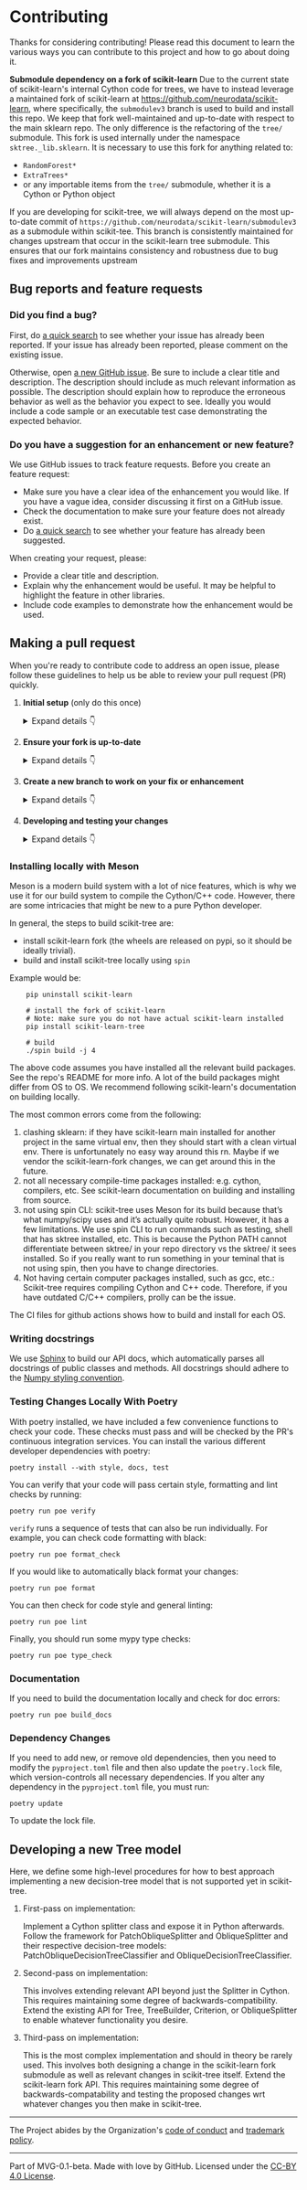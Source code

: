 # Contributing

Thanks for considering contributing! Please read this document to learn the various ways you can contribute to this project and how to go about doing it.

**Submodule dependency on a fork of scikit-learn**
Due to the current state of scikit-learn's internal Cython code for trees, we have to instead leverage a maintained fork of scikit-learn at <https://github.com/neurodata/scikit-learn>, where specifically, the `submodulev3` branch is used to build and install this repo. We keep that fork well-maintained and up-to-date with respect to the main sklearn repo. The only difference is the refactoring of the `tree/` submodule. This fork is used internally under the namespace ``sktree._lib.sklearn``. It is necessary to use this fork for anything related to:

- `RandomForest*`
- `ExtraTrees*`
- or any importable items from the `tree/` submodule, whether it is a Cython or Python object

If you are developing for scikit-tree, we will always depend on the most up-to-date commit of `https://github.com/neurodata/scikit-learn/submodulev3` as a submodule within scikit-tee. This branch is consistently maintained for changes upstream that occur in the scikit-learn tree submodule. This ensures that our fork maintains consistency and robustness due to bug fixes and improvements upstream

## Bug reports and feature requests

### Did you find a bug?

First, do [a quick search](https://github.com/neurodata/scikit-tree/issues) to see whether your issue has already been reported.
If your issue has already been reported, please comment on the existing issue.

Otherwise, open [a new GitHub issue](https://github.com/neurodata/scikit-tree/issues).  Be sure to include a clear title
and description.  The description should include as much relevant information as possible.  The description should
explain how to reproduce the erroneous behavior as well as the behavior you expect to see.  Ideally you would include a
code sample or an executable test case demonstrating the expected behavior.

### Do you have a suggestion for an enhancement or new feature?

We use GitHub issues to track feature requests. Before you create an feature request:

- Make sure you have a clear idea of the enhancement you would like. If you have a vague idea, consider discussing
it first on a GitHub issue.
- Check the documentation to make sure your feature does not already exist.
- Do [a quick search](https://github.com/neurodata/scikit-tree/issues) to see whether your feature has already been suggested.

When creating your request, please:

- Provide a clear title and description.
- Explain why the enhancement would be useful. It may be helpful to highlight the feature in other libraries.
- Include code examples to demonstrate how the enhancement would be used.

## Making a pull request

When you're ready to contribute code to address an open issue, please follow these guidelines to help us be able to review your pull request (PR) quickly.

1. **Initial setup** (only do this once)

    <details><summary>Expand details 👇</summary><br/>

    If you haven't already done so, please [fork](https://help.github.com/en/enterprise/2.13/user/articles/fork-a-repo) this repository on GitHub.

    Then clone your fork locally with

        git clone https://github.com/USERNAME/scikit-tree.git

    or

        git clone git@github.com:USERNAME/scikit-tree.git

    At this point the local clone of your fork only knows that it came from *your* repo, github.com/USERNAME/scikit-tree.git, but doesn't know anything the *main* repo, [https://github.com/neurodata/scikit-tree.git](https://github.com/neurodata/scikit-tree). You can see this by running

        # Note you should be in the "scikit-tree" directory. If you're not
        # run "cd ./scikit-tree" to change directory into the repo
        git remote -v

    which will output something like this:

        origin https://github.com/USERNAME/scikit-tree.git (fetch)
        origin https://github.com/USERNAME/scikit-tree.git (push)

    This means that your local clone can only track changes from your fork, but not from the main repo, and so you won't be able to keep your fork up-to-date with the main repo over time. Therefore you'll need to add another "remote" to your clone that points to [https://github.com/neurodata/scikit-tree.git](https://github.com/neurodata/scikit-tree). To do this, run the following:

        git remote add upstream https://github.com/neurodata/scikit-tree.git

    Now if you do `git remote -v` again, you'll see

        origin https://github.com/USERNAME/scikit-tree.git (fetch)
        origin https://github.com/USERNAME/scikit-tree.git (push)
        upstream https://github.com/neurodata/scikit-tree.git (fetch)
        upstream https://github.com/neurodata/scikit-tree.git (push)

    Finally, you'll need to create a Python 3 virtual environment suitable for working on this project. There a number of tools out there that making working with virtual environments easier.
    The most direct way is with the [`venv` module](https://docs.python.org/3.7/library/venv.html) in the standard library, but if you're new to Python or you don't already have a recent Python 3 version installed on your machine,
    we recommend [Miniconda](https://docs.conda.io/en/latest/miniconda.html).

    On Mac, for example, you can install Miniconda with [Homebrew](https://brew.sh/):

        brew install miniconda

    Then you can create and activate a new Python environment by running:

        conda create -n scikit-tree python=3.9
        conda activate scikit-tree

    Once your virtual environment is activated, you can install your local clone in "editable mode" with

        pip install -r build_requirements.txt
        pip install -e .

    The "editable mode" comes from the `-e` argument to `pip`, and essential just creates a symbolic link from the site-packages directory of your virtual environment to the source code in your local clone. That way any changes you make will be immediately reflected in your virtual environment.

    </details>

2. **Ensure your fork is up-to-date**

    <details><summary>Expand details 👇</summary><br/>

    Once you've added an "upstream" remote pointing to [https://github.com/allenai/python-package-temlate.git](https://github.com/neurodata/scikit-tree), keeping your fork up-to-date is easy:

        git checkout main  # if not already on main
        git pull --rebase upstream main
        git push

    </details>

3. **Create a new branch to work on your fix or enhancement**

    <details><summary>Expand details 👇</summary><br/>

    Committing directly to the main branch of your fork is not recommended. It will be easier to keep your fork clean if you work on a separate branch for each contribution you intend to make.

    You can create a new branch with

        # replace BRANCH with whatever name you want to give it
        git checkout -b BRANCH
        git push -u origin BRANCH

    </details>

4. **Developing and testing your changes**

    <details><summary>Expand details 👇</summary><br/>

    Our continuous integration (CI) testing runs [a number of checks](https://github.com/neurodata/scikit-tree/actions) for each pull request on [GitHub Actions](https://github.com/features/actions). You can run most of these tests locally, which is something you should do *before* opening a PR to help speed up the review process and make it easier for us. Please see our [development guide](https://github.com/neurodata/scikit-tree/blob/main/DEVELOPING.md) for a comprehensive overview of useful commands leveraging [poetry](https://python-poetry.org). This will cover aspects of code style checking, unit testing, integration testing, and building the documentation. We try to make it as easy as possible with copy/paste commands leveraging poetry which will guide your development process!

    And finally, please update the [CHANGELOG](https://github.com/neurodata/scikit-tree/docs/whats_new.rst) with notes on your contribution in the "Unreleased" section at the top.

    After all of the above checks have passed, you can now open [a new GitHub pull request](https://github.com/neurodata/scikit-tree/pulls).
    Make sure you have a clear description of the problem and the solution, and include a link to relevant issues.

    We look forward to reviewing your PR!

    </details>

### Installing locally with Meson

Meson is a modern build system with a lot of nice features, which is why we use it for our build system to compile the Cython/C++ code.
However, there are some intricacies that might be new to a pure Python developer.

In general, the steps to build scikit-tree are:

- install scikit-learn fork (the wheels are released on pypi, so it should be ideally trivial).
- build and install scikit-tree locally using `spin`

Example would be:

        pip uninstall scikit-learn

        # install the fork of scikit-learn
        # Note: make sure you do not have actual scikit-learn installed
        pip install scikit-learn-tree

        # build
        ./spin build -j 4

The above code assumes you have installed all the relevant build packages. See the repo's README for more info. A lot of the build packages might differ from OS to OS. We recommend following scikit-learn's documentation on building locally.

The most common errors come from the following:

1. clashing sklearn: if they have scikit-learn main installed for another project in the same virtual env, then they should start with a clean virtual env. There is unfortunately no easy way around this rn. Maybe if we vendor the scikit-learn-fork changes, we can get around this in the future.
2. not all necessary compile-time packages installed: e.g. cython, compilers, etc. See scikit-learn documentation on building and installing from source.
3. not using spin CLI: scikit-tree uses Meson for its build because that’s what numpy/scipy uses and it’s actually quite robust. However, it has a few limitations. We use spin CLI to run commands such as testing, shell that has sktree installed, etc.  This is because the Python PATH cannot differentiate between sktree/ in your repo directory vs the sktree/ it sees installed. So if you really want to run something in your teminal that is not using spin, then you have to change directories.
4. Not having certain computer packages installed, such as gcc, etc.: Scikit-tree requires compiling Cython and C++ code. Therefore, if you have outdated C/C++ compilers, prolly can be the issue.

The CI files for github actions shows how to build and install for each OS.

### Writing docstrings

We use [Sphinx](https://www.sphinx-doc.org/en/master/index.html) to build our API docs, which automatically parses all docstrings
of public classes and methods. All docstrings should adhere to the [Numpy styling convention](https://www.sphinx-doc.org/en/master/usage/extensions/example_numpy.html).

### Testing Changes Locally With Poetry

With poetry installed, we have included a few convenience functions to check your code. These checks must pass and will be checked by the PR's continuous integration services. You can install the various different developer dependencies with poetry:

    poetry install --with style, docs, test

You can verify that your code will pass certain style, formatting and lint checks by running:

    poetry run poe verify

``verify`` runs a sequence of tests that can also be run individually. For example, you can check code formatting with black:

    poetry run poe format_check

If you would like to automatically black format your changes:

    poetry run poe format

You can then check for code style and general linting:

    poetry run poe lint

Finally, you should run some mypy type checks:

    poetry run poe type_check

### Documentation

If you need to build the documentation locally and check for doc errors:

    poetry run poe build_docs

### Dependency Changes

If you need to add new, or remove old dependencies, then you need to modify the ``pyproject.toml`` file and then also update the ``poetry.lock`` file, which version-controls all necessary dependencies. If you alter any dependency in the ``pyproject.toml`` file, you must run:

    poetry update

To update the lock file.

## Developing a new Tree model

Here, we define some high-level procedures for how to best approach implementing a new decision-tree model that is not supported yet in scikit-tree.

1. First-pass on implementation:

    Implement a Cython splitter class and expose it in Python afterwards. Follow the framework for PatchObliqueSplitter and ObliqueSplitter and their respective decision-tree models: PatchObliqueDecisionTreeClassifier and ObliqueDecisionTreeClassifier.

2. Second-pass on implementation:

    This involves extending relevant API beyond just the Splitter in Cython. This requires maintaining some degree of backwards-compatibility. Extend the existing API for Tree, TreeBuilder, Criterion, or ObliqueSplitter to enable whatever functionality you desire.

3. Third-pass on implementation:

    This is the most complex implementation and should in theory be rarely used.  This involves both designing a change in the scikit-learn fork submodule as well as relevant changes in scikit-tree itself. Extend the scikit-learn fork API. This requires maintaining some degree of backwards-compatability and testing the proposed changes wrt whatever changes you then make in scikit-tree.

---

The Project abides by the Organization's [code of conduct](https://github.com/py-why/governance/blob/main/CODE-OF-CONDUCT.md) and [trademark policy](https://github.com/py-why/governance/blob/main/TRADEMARKS.md).

---
Part of MVG-0.1-beta.
Made with love by GitHub. Licensed under the [CC-BY 4.0 License](https://creativecommons.org/licenses/by-sa/4.0/).
